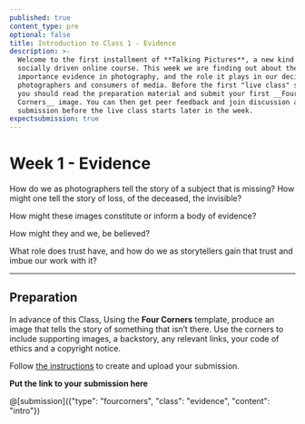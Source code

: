 ```yaml
---
published: true
content_type: pre
optional: false
title: Introduction to Class 1 - Evidence
description: >-
  Welcome to the first installment of **Talking Pictures**, a new kind of
  socially driven online course. This week we are finding out about the
  importance evidence in photography, and the role it plays in our decisions as
  photographers and consumers of media. Before the first "live class" starts,
  you should read the preparation material and submit your first __Four
  Corners__ image. You can then get peer feedback and join discussion about your
  submission before the live class starts later in the week.
expectsubmission: true
---
```

# Week 1 - Evidence

How do we as photographers tell the story of a subject that is missing? How might one tell the story of loss, of the deceased, the invisible?

How might these images constitute or inform a body of evidence?

How might they and we, be believed?

What role does trust have, and how do we as storytellers gain that trust and imbue our work with it?

----

## Preparation

In advance of this Class, Using the **Four Corners** template, produce an image that tells the story of something that isn’t there. Use the corners to include supporting images, a backstory, any relevant links, your code of ethics and a copyright notice.

Follow [the instructions](/fourcorners.md) to create and upload your submission.

**Put the link to your submission here**

@[submission]({"type": "fourcorners", "class": "evidence", "content": "intro"})
